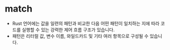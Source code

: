 # match

- Rust 언어에는 값을 일련의 패턴과 비교한 다음 어떤 패턴이 일치하는 지에 따라 코드를 실행할 수 있는 강력한 제어 흐름 구조가 있습니다.
- 패턴은 리터럴 값, 변수 이름, 와일드카드 및 기타 여러 항목으로 구성될 수 있습니다.
